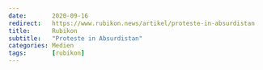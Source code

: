 ```yaml
---
date:       2020-09-16
redirect:   https://www.rubikon.news/artikel/proteste-in-absurdistan
title:      Rubikon
subtitle:   "Proteste in Absurdistan"
categories: Medien
tags:       [rubikon]
---
```

